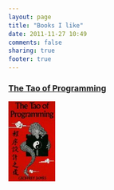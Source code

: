 ```yaml
---
layout: page
title: "Books I like"
date: 2011-11-27 10:49
comments: false
sharing: true
footer: true
---
```


### <a href="http://www.amazon.com/gp/product/0931137071/ref=as_li_tf_tl?ie=UTF8&tag=binar04-20&linkCode=as2&camp=217145&creative=399369&creativeASIN=0931137071">The Tao of Programming</a><img src="http://www.assoc-amazon.com/e/ir?t=binar04-20&l=as2&o=1&a=0931137071&camp=217145&creative=399369" width="1" height="1" border="0" alt="" style="border:none !important; margin:0px !important;" />

<a href="http://www.amazon.com/gp/product/0931137071/ref=as_li_tf_tl?ie=UTF8&tag=binar04-20&linkCode=as2&camp=217145&creative=399369&creativeASIN=0931137071"><img src="/images/tao-of-programming.jpg" /></a>

